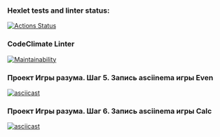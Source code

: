 ### Hexlet tests and linter status:
[![Actions Status](https://github.com/IrishaChervyak/java-project-61/workflows/hexlet-check/badge.svg)](https://github.com/IrishaChervyak/java-project-61/actions)

### CodeClimate Linter
[![Maintainability](https://api.codeclimate.com/v1/badges/fc0a41779ef39bda28be/maintainability)](https://codeclimate.com/github/IrishaChervyak/java-project-61/maintainability)

### Проект Игры разума. Шаг 5. Запись asciinema игры Even
[![asciicast](https://asciinema.org/a/Fvb4Gyu5OUX1Md4GpGwbH4xj5.svg)](https://asciinema.org/a/Fvb4Gyu5OUX1Md4GpGwbH4xj5)

### Проект Игры разума. Шаг 6. Запись asciinema игры Calc
[![asciicast](https://asciinema.org/a/Ct2vGazgpY8fujsyGqQg1WCu4.svg)](https://asciinema.org/a/Ct2vGazgpY8fujsyGqQg1WCu4)
